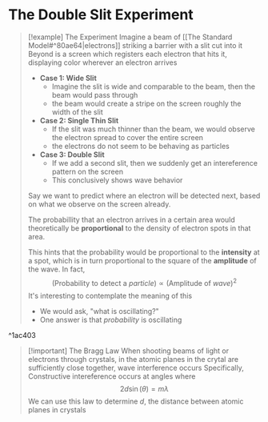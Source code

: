 # The Double Slit Experiment
>[!example] The Experiment
>Imagine a beam of [[The Standard Model#^80ae64|electrons]] striking a barrier with a slit cut into it
>Beyond is a screen which registers each electron that hits it, displaying color wherever an electron arrives
>- **Case 1: Wide Slit**
>	- Imagine the slit is wide and comparable to the beam, then the beam would pass through
>	- the beam would create a stripe on the screen roughly the width of the slit
>- **Case 2: Single Thin Slit**
>	- If the slit was much thinner than the beam, we would observe the electron spread to cover the entire screen
>	- the electrons do not seem to be behaving as particles
>- **Case 3: Double Slit**
>	- If we add a second slit, then we suddenly get an intereference pattern on the screen
>	- This conclusively shows wave behavior
>
>Say we want to predict where an electron will be detected next, based on what we observe on the screen already.
>
>The probabillity that an electron arrives in a certain area would theoretically be **proportional** to the density of electron spots in that area.
>
>This hints that the probability would be proportional to the **intensity** at a spot, which is in turn proportional to the square of the **amplitude** of the wave. In fact,$$\big(\text{Probability to detect a }\textit{particle}\big)\propto\big(\text{Amplitude of }\textit{wave}\big)^2$$
>It's interesting to contemplate the meaning of this
>- We would ask, "what is oscillating?"
>- One answer is that *probability* is oscillating

^1ac403


>[!important] The Bragg Law
>When shooting beams of light or electrons through crystals, in the atomic planes in the crytal are sufficiently close together, wave interference occurs
>Specifically, Constructive intereference occurs at angles where$$2d\sin(\theta)=m\lambda$$
>We can use this law to determine $d$, the distance between atomic planes in crystals